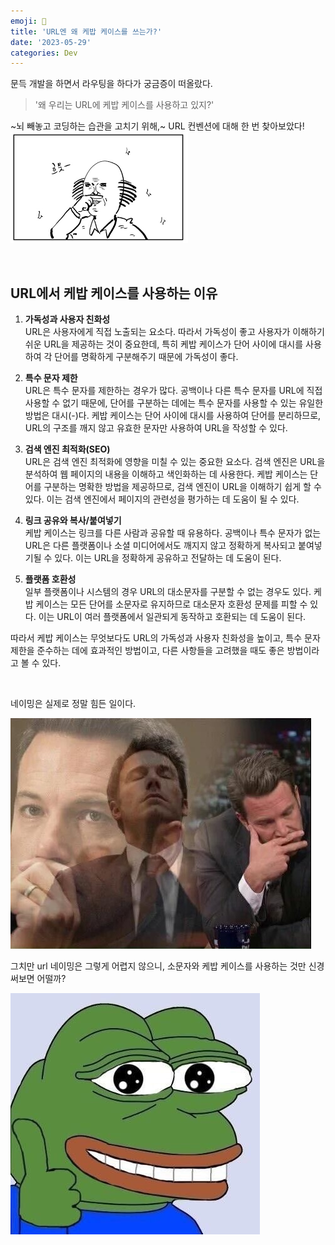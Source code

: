 ```yaml
---
emoji: 🥙
title: 'URL엔 왜 케밥 케이스를 쓰는가?'
date: '2023-05-29'
categories: Dev
---
```


문득 개발을 하면서 라우팅을 하다가 궁금증이 떠올랐다.

> '왜 우리는 URL에 케밥 케이스를 사용하고 있지?'

~뇌 빼놓고 코딩하는 습관을 고치기 위해,~ URL 컨벤션에 대해 한 번 찾아보았다!
![](0.png)

&nbsp;

## URL에서 케밥 케이스를 사용하는 이유

1. **가독성과 사용자 친화성**  
   URL은 사용자에게 직접 노출되는 요소다. 따라서 가독성이 좋고 사용자가 이해하기 쉬운 URL을 제공하는 것이 중요한데, 특히 케밥 케이스가 단어 사이에 대시를 사용하여 각 단어를 명확하게 구분해주기 때문에 가독성이 좋다.

2. **특수 문자 제한**  
   URL은 특수 문자를 제한하는 경우가 많다. 공백이나 다른 특수 문자를 URL에 직접 사용할 수 없기 때문에, 단어를 구분하는 데에는 특수 문자를 사용할 수 있는 유일한 방법은 대시(-)다. 케밥 케이스는 단어 사이에 대시를 사용하여 단어를 분리하므로, URL의 구조를 깨지 않고 유효한 문자만 사용하여 URL을 작성할 수 있다.

3. **검색 엔진 최적화(SEO)**  
   URL은 검색 엔진 최적화에 영향을 미칠 수 있는 중요한 요소다. 검색 엔진은 URL을 분석하여 웹 페이지의 내용을 이해하고 색인화하는 데 사용한다. 케밥 케이스는 단어를 구분하는 명확한 방법을 제공하므로, 검색 엔진이 URL을 이해하기 쉽게 할 수 있다. 이는 검색 엔진에서 페이지의 관련성을 평가하는 데 도움이 될 수 있다.

4. **링크 공유와 복사/붙여넣기**  
   케밥 케이스는 링크를 다른 사람과 공유할 때 유용하다. 공백이나 특수 문자가 없는 URL은 다른 플랫폼이나 소셜 미디어에서도 깨지지 않고 정확하게 복사되고 붙여넣기될 수 있다. 이는 URL을 정확하게 공유하고 전달하는 데 도움이 된다.

5. **플랫폼 호환성**  
   일부 플랫폼이나 시스템의 경우 URL의 대소문자를 구분할 수 없는 경우도 있다. 케밥 케이스는 모든 단어를 소문자로 유지하므로 대소문자 호환성 문제를 피할 수 있다. 이는 URL이 여러 플랫폼에서 일관되게 동작하고 호환되는 데 도움이 된다.

따라서 케밥 케이스는 무엇보다도 URL의 가독성과 사용자 친화성을 높이고, 특수 문자 제한을 준수하는 데에 효과적인 방법이고, 다른 사항들을 고려했을 때도 좋은 방법이라고 볼 수 있다.

&nbsp;

네이밍은 실제로 정말 힘든 일이다.

![](1.jpeg)

그치만 url 네이밍은 그렇게 어렵지 않으니, 소문자와 케밥 케이스를 사용하는 것만 신경써보면 어떨까?

![](2.jpeg)

```toc
```